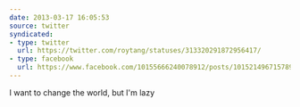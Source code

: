```yaml
---
date: 2013-03-17 16:05:53
source: twitter
syndicated:
- type: twitter
  url: https://twitter.com/roytang/statuses/313320291872956417/
- type: facebook
  url: https://www.facebook.com/10155666240078912/posts/10152149671578912
---
```


I want to change the world, but I'm lazy